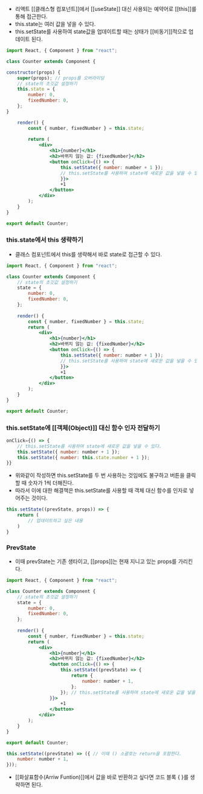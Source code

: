 - 리액트 [[클래스형 컴포넌트]]에서 [[useState]] 대신 사용되는 예약어로 [[this]]를 통해 접근한다.
- this.state는 여러 값을 넣을 수 있다.
- this.setState를 사용하여 state값을 업데이트할 때는 상태가 [[비동기]]적으로 업데이트 된다.

```jsx
import React, { Component } from "react";

class Counter extends Component {

constructor(props) {
	super(props); // props를 오버라이딩
	// state의 초깃값 설정하기
	this.state = {
		number: 0,
		fixedNumber: 0,
	};
}

	render() {
		const { number, fixedNumber } = this.state;
	
		return (
			<div>
				<h1>{number}</h1>
				<h2>바뀌지 않는 값: {fixedNumber}</h2>
				<button onClick={() => {
					this.setState({ number: number + 1 }); 
					// this.setState를 사용하여 state에 새로운 값을 넣을 수 있다.
					}}>
					+1
				</button>
			</div>
		);
	}
}

export default Counter;
```

### this.state에서 this 생략하기
- 클래스 컴포넌트에서 this를 생략해서 바로 state로 접근할 수 있다.

```jsx
import React, { Component } from "react";

class Counter extends Component {
	// state의 초깃값 설정하기
	state = {
		number: 0,
		fixedNumber: 0,
	};
  
	render() {
		const { number, fixedNumber } = this.state;
		return (
			<div>
				<h1>{number}</h1>
				<h2>바뀌지 않는 값: {fixedNumber}</h2>
				<button onClick={() => {
					this.setState({ number: number + 1 }); 
					// this.setState를 사용하여 state에 새로운 값을 넣을 수 있다.
					}}>
					+1
				</button>
			</div>
		);
	}
}

export default Counter;
```


### this.setState에 [[객체(Object)]] 대신 함수 인자 전달하기

```jsx
onClick={() => {
	// this.setState를 사용하여 state에 새로운 값을 넣을 수 있다.
	this.setState({ number: number + 1 });
	this.setState({ number: this.state.number + 1 });
}}
```

- 위와같이 작성하면 this.setState를 두 번 사용하는 것임에도 불구하고 버튼을 클릭할 때 숫자가 1씩 더해진다.
- 따라서 이에 대한 해결책은 this.setState를 사용할 때 객체 대신 함수를 인자로 넣어주는 것이다.


```js
this.setState((prevState, props)) => {
	return (
		// 업데이트하고 싶은 내용
	)
}
```


### PrevState
- 이때 prevState는 기존 생타이고, [[props]]는 현재 지니고 있는 props를 가리킨다.

```jsx
import React, { Component } from "react";

class Counter extends Component {
	// state의 초깃값 설정하기
	state = {
		number: 0,
		fixedNumber: 0,
	};
  
	render() {
		const { number, fixedNumber } = this.state;
		return (
			<div>
				<h1>{number}</h1>
				<h2>바뀌지 않는 값: {fixedNumber}</h2>
				<button onClick={() => {
					this.setState((prevState) => {
						return {
							number: number + 1,
						};
					}); // this.setState를 사용하여 state에 새로운 값을 넣을 수 있다.
				}}>
					+1
				</button>
			</div>
		);
	}
}

export default Counter;
```

```jsx
this.setState((prevState) => ({ // 이때 () 소괄호는 return을 포함한다.
	number: number + 1, 
}));
```

- [[화살표함수(Arriw Funtion)]]에서 값을 바로 반환하고 싶다면 코드 블록 { }를 생략하면 된다.